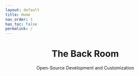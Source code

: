 ```yaml
---
layout: default
title: Home
nav_order: 1
has_toc: false
permalink: /
---
```


<h1 class="text-delta" style="text-align:center">The Back Room</h1>
<p class="text-delta" style="text-align:center">Open-Source Development and Customization</p>
